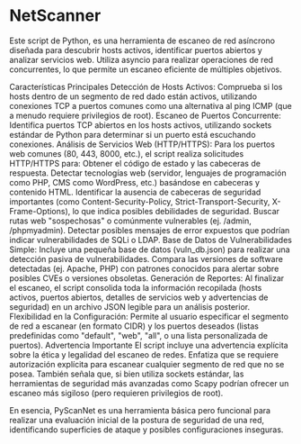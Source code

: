 # NetScanner
Este script de Python, es una herramienta de escaneo de red asíncrono diseñada para descubrir hosts activos, identificar puertos abiertos y analizar servicios web. Utiliza asyncio para realizar operaciones de red concurrentes, lo que permite un escaneo eficiente de múltiples objetivos.

Características Principales
Detección de Hosts Activos: Comprueba si los hosts dentro de un segmento de red dado están activos, utilizando conexiones TCP a puertos comunes como una alternativa al ping ICMP (que a menudo requiere privilegios de root).
Escaneo de Puertos Concurrente: Identifica puertos TCP abiertos en los hosts activos, utilizando sockets estándar de Python para determinar si un puerto está escuchando conexiones.
Análisis de Servicios Web (HTTP/HTTPS): Para los puertos web comunes (80, 443, 8000, etc.), el script realiza solicitudes HTTP/HTTPS para:
Obtener el código de estado y las cabeceras de respuesta.
Detectar tecnologías web (servidor, lenguajes de programación como PHP, CMS como WordPress, etc.) basándose en cabeceras y contenido HTML.
Identificar la ausencia de cabeceras de seguridad importantes (como Content-Security-Policy, Strict-Transport-Security, X-Frame-Options), lo que indica posibles debilidades de seguridad.
Buscar rutas web "sospechosas" o comúnmente vulnerables (ej. /admin, /phpmyadmin).
Detectar posibles mensajes de error expuestos que podrían indicar vulnerabilidades de SQLi o LDAP.
Base de Datos de Vulnerabilidades Simple: Incluye una pequeña base de datos (vuln_db.json) para realizar una detección pasiva de vulnerabilidades. Compara las versiones de software detectadas (ej. Apache, PHP) con patrones conocidos para alertar sobre posibles CVEs o versiones obsoletas.
Generación de Reportes: Al finalizar el escaneo, el script consolida toda la información recopilada (hosts activos, puertos abiertos, detalles de servicios web y advertencias de seguridad) en un archivo JSON legible para un análisis posterior.
Flexibilidad en la Configuración: Permite al usuario especificar el segmento de red a escanear (en formato CIDR) y los puertos deseados (listas predefinidas como "default", "web", "all", o una lista personalizada de puertos).
Advertencia Importante
El script incluye una advertencia explícita sobre la ética y legalidad del escaneo de redes. Enfatiza que se requiere autorización explícita para escanear cualquier segmento de red que no se posea. También señala que, si bien utiliza sockets estándar, las herramientas de seguridad más avanzadas como Scapy podrían ofrecer un escaneo más sigiloso (pero requieren privilegios de root).

En esencia, PyScanNet es una herramienta básica pero funcional para realizar una evaluación inicial de la postura de seguridad de una red, identificando superficies de ataque y posibles configuraciones inseguras.
